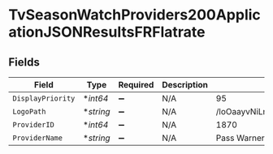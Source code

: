 # TvSeasonWatchProviders200ApplicationJSONResultsFRFlatrate


## Fields

| Field                            | Type                             | Required                         | Description                      | Example                          |
| -------------------------------- | -------------------------------- | -------------------------------- | -------------------------------- | -------------------------------- |
| `DisplayPriority`                | **int64*                         | :heavy_minus_sign:               | N/A                              | 95                               |
| `LogoPath`                       | **string*                        | :heavy_minus_sign:               | N/A                              | /loOaayvNiLnD0zKl70TO2L5vlAL.jpg |
| `ProviderID`                     | **int64*                         | :heavy_minus_sign:               | N/A                              | 1870                             |
| `ProviderName`                   | **string*                        | :heavy_minus_sign:               | N/A                              | Pass Warner Amazon Channel       |